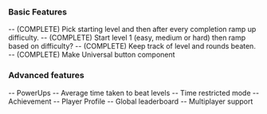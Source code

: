 ### Basic Features

-- (COMPLETE) Pick starting level and then after every completion ramp up difficulty.
-- (COMPLETE) Start level 1 (easy, medium or hard) then ramp based on difficulty?
-- (COMPLETE) Keep track of level and rounds beaten.
-- (COMPLETE) Make Universal button component

### Advanced features

-- PowerUps
-- Average time taken to beat levels
-- Time restricted mode
-- Achievement
-- Player Profile
-- Global leaderboard
-- Multiplayer support

